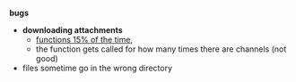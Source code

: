 **bugs**
- **downloading attachments**
  - [functions 15% of the time](https://media.discordapp.net/attachments/986716623962505236/1058919087746588804/image.png),
  - the function gets called for how many times there are channels (not good)
- files sometime go in the wrong directory
